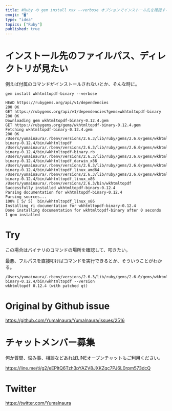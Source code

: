 ```yaml
---
title: #Ruby の gem install xxx --verbose オプションでインストール先を確認する
emoji: "🖥"
type: "idea"
topics: ["Ruby"]
published: true
---
```


# インストール先のファイルパス、ディレクトリが見たい

例えば付属のコマンドがインストールされないとか、そんな時に。

`gem install wkhtmltopdf-binary --verbose`

```
HEAD https://rubygems.org/api/v1/dependencies
200 OK
GET https://rubygems.org/api/v1/dependencies?gems=wkhtmltopdf-binary
200 OK
Downloading gem wkhtmltopdf-binary-0.12.4.gem
GET https://rubygems.org/gems/wkhtmltopdf-binary-0.12.4.gem
Fetching wkhtmltopdf-binary-0.12.4.gem
200 OK
/Users/yumainaura/.rbenv/versions/2.6.3/lib/ruby/gems/2.6.0/gems/wkhtmltopdf-binary-0.12.4/bin/wkhtmltopdf
/Users/yumainaura/.rbenv/versions/2.6.3/lib/ruby/gems/2.6.0/gems/wkhtmltopdf-binary-0.12.4/bin/wkhtmltopdf-binary.rb
/Users/yumainaura/.rbenv/versions/2.6.3/lib/ruby/gems/2.6.0/gems/wkhtmltopdf-binary-0.12.4/bin/wkhtmltopdf_darwin_x86
/Users/yumainaura/.rbenv/versions/2.6.3/lib/ruby/gems/2.6.0/gems/wkhtmltopdf-binary-0.12.4/bin/wkhtmltopdf_linux_amd64
/Users/yumainaura/.rbenv/versions/2.6.3/lib/ruby/gems/2.6.0/gems/wkhtmltopdf-binary-0.12.4/bin/wkhtmltopdf_linux_x86
/Users/yumainaura/.rbenv/versions/2.6.3/bin/wkhtmltopdf
Successfully installed wkhtmltopdf-binary-0.12.4
Parsing documentation for wkhtmltopdf-binary-0.12.4
Parsing sources...
100% [ 5/ 5]  bin/wkhtmltopdf_linux_x86
Installing ri documentation for wkhtmltopdf-binary-0.12.4
Done installing documentation for wkhtmltopdf-binary after 0 seconds
1 gem installed
```

# Try

この場合はバイナリのコマンドの場所を確認して、叩きたい。

最悪、フルパスを直接叩けばコマンドを実行できるとか、そういうことがわかる。

```
/Users/yumainaura/.rbenv/versions/2.6.3/lib/ruby/gems/2.6.0/gems/wkhtmltopdf-binary-0.12.4/bin/wkhtmltopdf --version
wkhtmltopdf 0.12.4 (with patched qt)
```



# Original by Github issue

https://github.com/YumaInaura/YumaInaura/issues/2516








<!-- Update From Qiita API -->

# チャットメンバー募集


何か質問、悩み事、相談などあればLINEオープンチャットもご利用ください。

https://line.me/ti/g2/eEPltQ6Tzh3pYAZV8JXKZqc7PJ6L0rpm573dcQ





# Twitter


https://twitter.com/YumaInaura


<!-- Update From Qiita API -->


